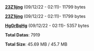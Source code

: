 [**23Z1ijng**](/data/23Z1ijng.txt) (09/12/22 - 02:11)- 11799 bytes

[**23Z1ijng**](/data/23Z1ijng.txt) (09/12/22 - 02:11)- 11799 bytes

[**HgGrBqHg**](/data/HgGrBqHg.txt) (09/12/22 - 02:11)- 5357 bytes

**Total Datas**: 7919

**Total Size**: 45.69 MB / 45.7 MB
